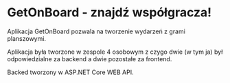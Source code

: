 # GetOnBoard - znajdź współgracza!

Aplikacja GetOnBoard pozwala na tworzenie wydarzeń z grami planszowymi. 

Aplikacja była tworzone w zespole 4 osobowym z czygo dwie (w tym ja) był odpowiedzialne za backend a dwie pozostałe za frontend.

Backed tworzony w ASP.NET Core WEB API. 



